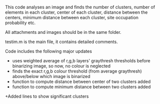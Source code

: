 This code analyses an image and finds the number of clusters, number of elements in each cluster, center of each cluster, distance between the centers, minimum distance between each cluster, site occupation probability etc.




All attachments and images should be in the same folder.

testim.m is the main file, it contains detailed comments.

Code includes the following major updates
- uses weighted average of r,g,b layers' graythresh thresholds before binarizing image, so now, no colour is neglected
- finds the exact r,g,b colour threshold (from average graythresh) above/below which image is binarized 
- function to compute distance between center of two clusters added
- function to compute minimum distance between two clusters added


+Added lines to show significant clusters
